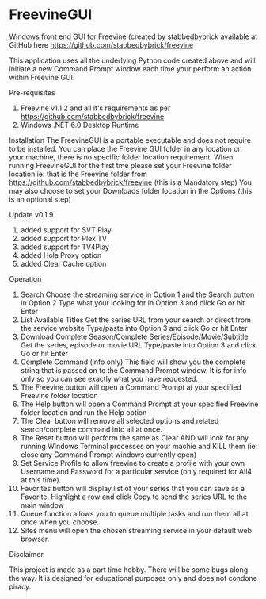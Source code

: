 # FreevineGUI
Windows front end GUI for Freevine (created by stabbedbybrick available at GitHub here https://github.com/stabbedbybrick/freevine

This application uses all the underlying Python code created above and will initiate a new Command Prompt window each time your perform an action within Freevine GUI.

Pre-requisites
1. Freevine v1.1.2 and all it's requirements as per https://github.com/stabbedbybrick/freevine
2. Windows .NET 6.0 Desktop Runtime

Installation
The FreevineGUI is a portable executable and does not require to be installed. You can place the Freevine GUI folder in any location on your machine, there is no specific folder location requirement.
When running FreevineGUI for the first tme please set your Freevine folder location ie: that is the Freevine folder from https://github.com/stabbedbybrick/freevine (this is a Mandatory step)
You may also choose to set your Downloads folder location in the Options (this is an optional step)

Update v0.1.9
1. added support for SVT Play
2. added support for Plex TV
3. added support for TV4Play
4. added Hola Proxy option
5. added Clear Cache option
   
Operation
1. Search
   Choose the streaming service in Option 1 and the Search button in Option 2
   Type what your looking for in Option 3 and click Go or hit Enter
2. List Available Titles
   Get the series URL from your search or direct from the service website
   Type/paste into Option 3 and click Go or hit Enter
3. Download Complete Season/Complete Series/Episode/Movie/Subtitle
   Get the series, episode or movie URL
   Type/paste into Option 3 and click Go or hit Enter
4. Complete Command (info only)
   This field will show you the complete string that is passed on to the Command Prompt window. It is for info only so you can see exactly what you have requested.
5. The Freevine button will open a Command Prompt at your specified Freevine folder location
6. The Help button will open a Command Prompt at your specified Freevine folder location and run the Help option
7. The Clear button will remove all selected options and related search/complete command info all at once.
8. The Reset button will perform the same as Clear AND will look for any running Windows Terminal processes on your machie and KILL them (ie: close any Command Prompt windows currently open)
9. Set Service Profile to allow freevine to create a profile with your own Username and Password for a particular service (only required for All4 at this time).
10. Favorites button will display list of your series that you can save as a Favorite. Highlight a row and click Copy to send the series URL to the main window
11. Queue function allows you to queue multiple tasks and run them all at once when you choose.
12. Sites menu will open the chosen streaming service in your default web browser.

Disclaimer

This project is made as a part time hobby. There will be some bugs along the way.
It is designed for educational purposes only and does not condone piracy.

